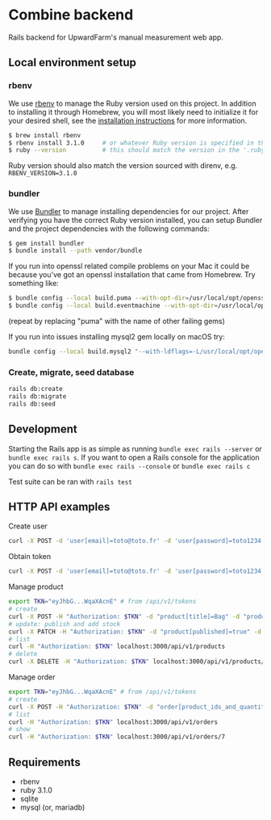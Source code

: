 # Combine backend

Rails backend for UpwardFarm's manual measurement web app.

## Local environment setup

### rbenv

We use [rbenv](https://github.com/rbenv/rbenv) to manage the Ruby version used on this project. In addition to installing it through Homebrew, you will most likely need to initialize it for your desired shell, see the [installation instructions](https://github.com/rbenv/rbenv#installation) for more information.

```bash
$ brew install rbenv
$ rbenv install 3.1.0     # or whatever Ruby version is specified in the '.ruby-version' file
$ ruby --version          # this should match the version in the '.ruby-version' file
```

Ruby version should also match the version sourced with direnv, e.g. `RBENV_VERSION=3.1.0`

### bundler

We use [Bundler](https://bundler.io) to manage installing dependencies for our project. After verifying you have the correct Ruby version installed, you can setup Bundler and the project dependencies with the following commands:

```bash
$ gem install bundler
$ bundle install --path vendor/bundle
```

If you run into openssl related compile problems on your Mac it could be because you've got an openssl installation that came from Homebrew. Try something like:

```bash
$ bundle config --local build.puma --with-opt-dir=/usr/local/opt/openssl
$ bundle config --local build.eventmachine --with-opt-dir=/usr/local/opt/openssl
```

(repeat by replacing "puma" with the name of other failing gems)

If you run into issues installing mysql2 gem locally on macOS try:

```bash
bundle config --local build.mysql2 "--with-ldflags=-L/usr/local/opt/openssl/lib --with-cppflags=-I/usr/local/opt/openssl/include"

```

### Create, migrate, seed database

```bash
rails db:create
rails db:migrate
rails db:seed
```

## Development

Starting the Rails app is as simple as running `bundle exec rails --server` or `bundle exec rails s`. If you want to open a Rails console for the application you can do so with `bundle exec rails --console` or `bundle exec rails c`

Test suite can be ran with `rails test`

## HTTP API examples

Create user

```sh
curl -X POST -d 'user[email]=toto@toto.fr' -d 'user[password]=toto1234' localhost:3000/api/v1/users
```

Obtain token

```sh
curl -X POST -d 'user[email]=toto@toto.fr' -d 'user[password]=toto1234' localhost:3000/api/v1/tokens
```

Manage product

```sh
export TKN="eyJhbG...WqaXAcnE" # from /api/v1/tokens
# create
curl -X POST -H "Authorization: $TKN" -d "product[title]=Bag" -d "product[price]=10" localhost:3000/api/v1/products
# update: publish and add stock
curl -X PATCH -H "Authorization: $TKN" -d "product[published]=true" -d "product[quantity]=2" localhost:3000/api/v1/products/19
# list
curl -H "Authorization: $TKN" localhost:3000/api/v1/products
# delete
curl -X DELETE -H "Authorization: $TKN" localhost:3000/api/v1/products/19
```

Manage order

```sh
export TKN="eyJhbG...WqaXAcnE" # from /api/v1/tokens
# create
curl -X POST -H "Authorization: $TKN" -d "order[product_ids_and_quantities][][product_id]=20" -d "order[product_ids_and_quantities][][quantity]=1" localhost:3000/api/v1/orders
# list
curl -H "Authorization: $TKN" localhost:3000/api/v1/orders
# show
curl -H "Authorization: $TKN" localhost:3000/api/v1/orders/7
```

## Requirements

- rbenv
- ruby 3.1.0
- sqlite
- mysql (or, mariadb)
